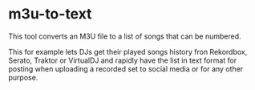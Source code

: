 # m3u-to-text
This tool converts an M3U file to a list of songs that can be numbered.

This for example lets DJs get their played songs history fron Rekordbox, Serato, Traktor or VirtualDJ and rapidly have the list in text format for posting when uploading a recorded set to social media or for any other purpose.
